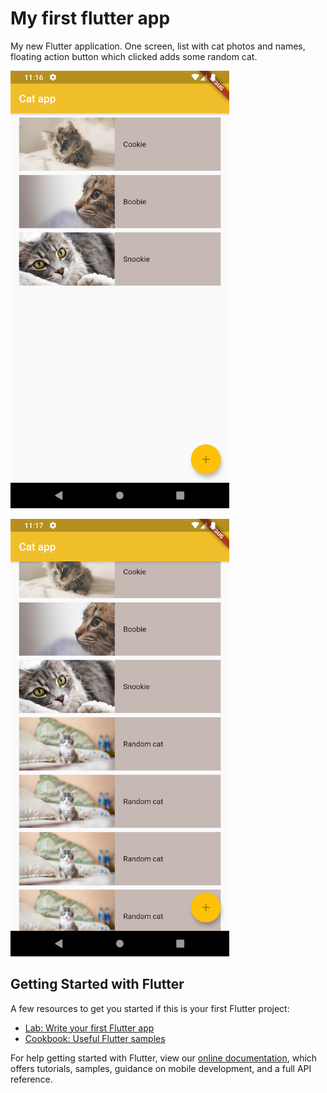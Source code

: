 # My first flutter app

My new Flutter application. One screen, list with cat photos and names, floating action button which clicked adds some random cat.
<p><img src="android/app/src/main/res/drawable/cat_app.png" width="350"></p>
<p><img src="android/app/src/main/res/drawable/cat_app_2.png" width="350"></p>

## Getting Started with Flutter

A few resources to get you started if this is your first Flutter project:

- [Lab: Write your first Flutter app](https://flutter.dev/docs/get-started/codelab)
- [Cookbook: Useful Flutter samples](https://flutter.dev/docs/cookbook)

For help getting started with Flutter, view our
[online documentation](https://flutter.dev/docs), which offers tutorials,
samples, guidance on mobile development, and a full API reference.
